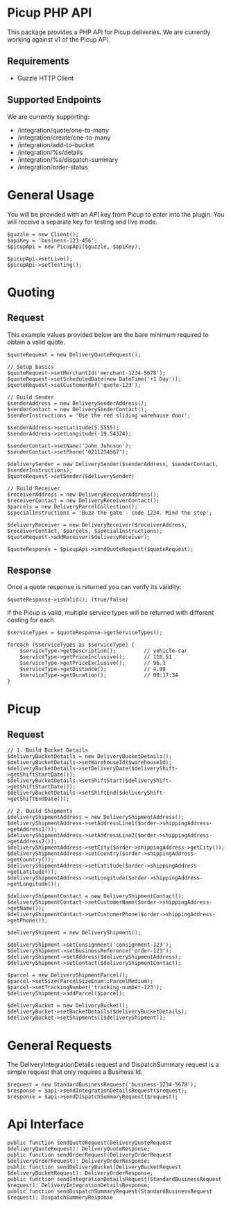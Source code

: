 # Picup PHP API

This package provides a PHP API for Picup deliveries. We are currently working against v1 of the Picup API.

## Requirements

* Guzzle HTTP Client

## Supported Endpoints

We are currently supporting:

- /integration/quote/one-to-many
- /integration/create/one-to-many
- /integration/add-to-bucket
- /integration/%s/details
- /integration/%s/dispatch-summary
- /integration/order-status

# General Usage
You will be provided with an API key from Picup to enter into the plugin. You will receive a separate
key for testing and live mode.

    $guzzle = new Client();
    $apiKey = 'business-123-456';
    $picupApi = new PicupApi($guzzle, $apiKey);
    
    $picupApi->setLive();
    $picupApi->setTesting();

# Quoting
## Request
This example values provided below are the bare minimum required to obtain a valid quote.

    $quoteRequest = new DeliveryQuoteRequest();
    
    // Setup basics
    $quoteRequest->setMerchantId('merchant-1234-5678');
    $quoteRequest->setScheduledDate(new DateTime('+1 Day'));
    $quoteRequest->setCustomerRef('quote-123');
    
    // Build Sender
    $senderAddress = new DeliverySenderAddress();
    $senderContact = new DeliverySenderContact();
    $senderInstructions = 'Use the red sliding warehouse door';
    
    $senderAddress->setLatitude(5.5555);
    $senderAddress->setLongitude(-19.54324);
    
    $senderContact->setName('John Johnson');
    $senderContact->setPhone('0211234567');
    
    $deliverySender = new DeliverySender($senderAddress, $senderContact, $senderInstructions);
    $quoteRequest->setSender($deliverySender)
    
    // Build Receiver
    $receiverAddress = new DeliveryReceiverAddress();
    $receiverContact = new DeliveryReceiverContact();
    $parcels = new DeliveryParcelCollection();
    $specialInstructions = 'Buzz the gate - code 1234. Mind the step';
    
    $deliveryReceiver = new DeliveryReceiver($receiverAddress, $receiverContact, $parcels, $specialInstructions);
    $quoteRequest->addReceiver($deliveryReceiver);
    
    $quoteResponse = $picupApi->sendQuoteRequest($quoteRequest);

## Response
Once a quote response is returned you can verify its validity:

    $quoteResponse->isValid(); (true/false)

If the Picup is valid, multiple service types will be returned with different costing for each.

    $serviceTypes = $quoteResponse->getServiceTypes();

    foreach ($serviceTypes as $serviceType) {
        $serviceType->getDescription();         // vehicle-car
        $serviceType->getPriceInclusive();      // 110.51
        $serviceType->getPriceExclusive();      // 96.1
        $serviceType->getDistance();            // 4.99
        $serviceType->getDuration();            // 00:17:34
    }

# Picup
## Request

    // 1. Build Bucket Details
    $deliveryBucketDetails = new DeliveryBucketDetails();
    $deliveryBucketDetails->setWarehouseId($warehouseId);
    $deliveryBucketDetails->setDeliveryDate($deliveryShift->getShiftStartDate());
    $deliveryBucketDetails->setShiftStart($deliveryShift->getShiftStartDate());
    $deliveryBucketDetails->setShiftEnd($deliveryShift->getShiftEndDate());
    
    // 2. Build Shipments
    $deliveryShipmentAddress = new DeliveryShipmentAddress();
    $deliveryShipmentAddress->setAddressLine1($order->shippingAddress->getAddress1());
    $deliveryShipmentAddress->setAddressLine2($order->shippingAddress->getAddress2());
    $deliveryShipmentAddress->setCity($order->shippingAddress->getCity());
    $deliveryShipmentAddress->setCountry($order->shippingAddress->getCountry());
    $deliveryShipmentAddress->setLatitude($order->shippingAddress->getLatitude());
    $deliveryShipmentAddress->setLongitude($order->shippingAddress->getLongitude());
  
    $deliveryShipmentContact = new DeliveryShipmentContact();
    $deliveryShipmentContact->setCustomerName($order->shippingAddress->getName());
    $deliveryShipmentContact->setCustomerPhone($order->shippingAddress->getPhone());
    
    $deliveryShipment = new DeliveryShipment();
    
    $deliveryShipment->setConsignment('consignment-123');
    $deliveryShipment->setBusinessReference('order-123');
    $deliveryShipment->setAddress($deliveryShipmentAddress);
    $deliveryShipment->setContact($deliveryShipmentContact);
    
    $parcel = new DeliveryShipmentParcel();
    $parcel->setSize(ParcelSizeEnum::ParcelMedium);
    $parcel->setTrackingNumber('tracking-number-123');
    $deliveryShipment->addParcel($parcel);
    
    $deliveryBucket = new DeliveryBucket();
    $deliveryBucket->setBucketDetails($deliveryBucketDetails);
    $deliveryBucket->setShipments([$deliveryShipment]);

# General Requests
The DeliveryIntegrationDetails request and DispatchSummary request is a simple request that only requires a Business Id.

    $request = new StandardBusinessRequest('business-1234-5678');
    $response = $api->sendIntegrationDetailsRequest($request);
    $response = $api->sendDispatchSummaryRequest($request);

# Api Interface

    public function sendQuoteRequest(DeliveryQuoteRequest $deliveryQuoteRequest): DeliveryQuoteResponse;
    public function sendOrderRequest(DeliveryOrderRequest $deliveryOrderRequest): DeliveryOrderResponse;
    public function sendDeliveryBucket(DeliveryBucketRequest $deliveryBucketRequest): DeliveryOrderResponse;
    public function sendIntegrationDetailsRequest(StandardBusinessRequest $request): DeliveryIntegrationDetailsResponse;
    public function sendDispatchSummaryRequest(StandardBusinessRequest $request); DispatchSummeryResponse
